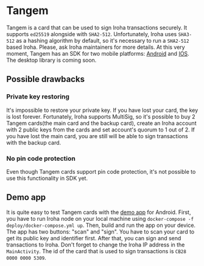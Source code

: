 # Tangem
Tangem is a card that can be used to sign Iroha transactions securely. It supports `ed25519` alongside with `SHA2-512`. Unfortunately, Iroha uses `SHA3-512` as a hashing algorithm by default, so it's necessary to run a `SHA2-512` based Iroha. Please, ask Iroha maintainers for more details. At this very moment, Tangem has an SDK for two mobile platforms: [Android](https://github.com/Tangem/tangem-sdk-android) and [IOS](https://github.com/Tangem/tangem-sdk-ios). The desktop library is coming soon. 
## Possible drawbacks 
### Private key restoring
It's impossible to restore your private key. If you have lost your card, the key is lost forever. Fortunately, Iroha supports MultiSig, so it's possible to buy 2 Tangem cards(the main card and the backup card), create an Iroha account with 2 public keys from the cards and set account's quorum to 1 out of 2. If you have lost the main card, you are still will be able to sign transactions with the backup card.
### No pin code protection
Even though Tangem cards support pin code protection, it's not possible to use this functionality in SDK yet.

## Demo app
It is quite easy to test Tangem cards with the [demo app](https://github.com/dolgopolovwork/TangemTest/tree/master/app) for Android. First, you have to run Iroha node on your local machine using  `docker-compose -f deploy/docker-compose.yml up`. Then, build and run the app on your device. The app has two buttons: "scan" and "sign". You have to scan your card to get its public key and identifier first. After that, you can sign and send transactions to Iroha. Don't forget to change the Iroha IP address in the `MainActivity`. The id of the card that is used to sign transactions is `CB28 0000 0000 5309`.
